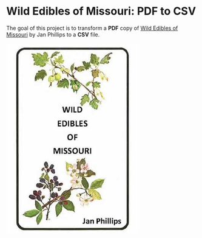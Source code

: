 # Wild Edibles of Missouri: PDF to CSV
The goal of this project is to transform a **PDF** copy of [Wild Edibles of Missouri](https://nature.mdc.mo.gov/discover-nature/recipes/wild-edibles-missouri) by Jan Phillips to a **CSV** file.

![Wild Edibles of Missouri Cover](WildEdiblesCover.jpg)
